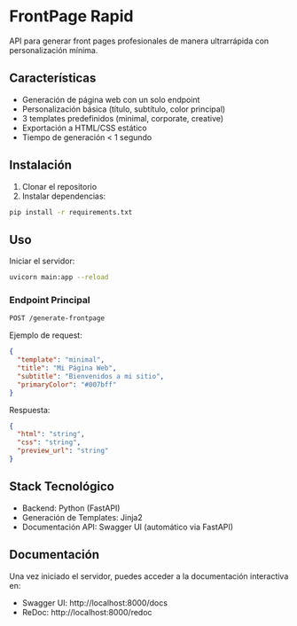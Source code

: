 # FrontPage Rapid

API para generar front pages profesionales de manera ultrarrápida con personalización mínima.

## Características

- Generación de página web con un solo endpoint
- Personalización básica (título, subtítulo, color principal)
- 3 templates predefinidos (minimal, corporate, creative)
- Exportación a HTML/CSS estático
- Tiempo de generación < 1 segundo

## Instalación

1. Clonar el repositorio
2. Instalar dependencias:
```bash
pip install -r requirements.txt
```

## Uso

Iniciar el servidor:
```bash
uvicorn main:app --reload
```

### Endpoint Principal

```bash
POST /generate-frontpage
```

Ejemplo de request:
```json
{
  "template": "minimal",
  "title": "Mi Página Web",
  "subtitle": "Bienvenidos a mi sitio",
  "primaryColor": "#007bff"
}
```

Respuesta:
```json
{
  "html": "string",
  "css": "string",
  "preview_url": "string"
}
```

## Stack Tecnológico

- Backend: Python (FastAPI)
- Generación de Templates: Jinja2
- Documentación API: Swagger UI (automático via FastAPI)

## Documentación

Una vez iniciado el servidor, puedes acceder a la documentación interactiva en:
- Swagger UI: http://localhost:8000/docs
- ReDoc: http://localhost:8000/redoc
